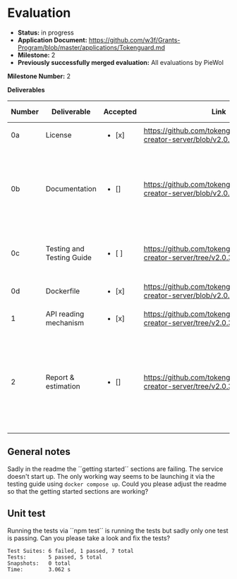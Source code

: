 # Evaluation

- **Status:** in progress
- **Application Document:** https://github.com/w3f/Grants-Program/blob/master/applications/Tokenguard.md
- **Milestone:** 2
- **Previously successfully merged evaluation:** All evaluations by PieWol

**Milestone Number:** 2

**Deliverables**

| Number | Deliverable | Accepted | Link | Evaluation Notes |
| ------ | ----------- | -------- | ---- |----------------- |
| 0a | License |<ul><li>[x] </li></ul>| https://github.com/tokenguardio/dashboard-creator-server/blob/v2.0.3/LICENSE | ok |
| 0b  | Documentation |<ul><li>[] </li></ul>| https://github.com/tokenguardio/dashboard-creator-server/blob/v2.0.3/README.md | Inline documentation is sometimes sparse but ok overall. The readme needs some work. See general notes. |
| 0c | Testing and Testing Guide |<ul><li>[ ] </li></ul>|https://github.com/tokenguardio/dashboard-creator-server/tree/v2.0.3/src/components| also covered by m1 testing guide. Unit tests are failing. |
| 0d | Dockerfile |<ul><li>[x] </li></ul>| https://github.com/tokenguardio/dashboard-creator-server/blob/v2.0.3/Dockerfile | works via docker compose up |
| 1 | API reading mechanism |<ul><li>[x] </li></ul>| https://github.com/tokenguardio/dashboard-creator-server/tree/v2.0.3 | nice, swagger is cool |
| 2 | Report & estimation |<ul><li>[] </li></ul>| https://github.com/tokenguardio/dashboard-creator-server/tree/v2.0.3 | Can you please provide a link to the agreed upon ``Detailed report on the dashboard composer design``? Feel free to change the link of this delivery item. |


## General notes
Sadly in the readme the ´´getting started´´ sections are failing. The service doesn't start up. The only working way seems to be launching it via the testing guide using ``docker compose up``. Could you please adjust the readme so that the getting started sections are working?

## Unit test
Running the tests via ´´npm test´´ is running the tests but sadly only one test is passing. Can you please take a look and fix the tests?

```
Test Suites: 6 failed, 1 passed, 7 total
Tests:       5 passed, 5 total
Snapshots:   0 total
Time:        3.062 s
```




